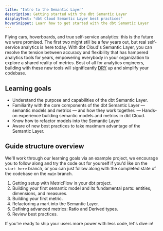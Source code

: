 ```yaml
---
title: "Intro to the Semantic Layer"
description: Getting started with the dbt Semantic Layer
displayText: "dbt Cloud Semantic Layer best practices"
hoverSnippet: Learn how to get started with the dbt Semantic Layer
---
```


Flying cars, hoverboards, and true self-service analytics: this is the future we were promised. The first two might still be a few years out, but real self-service analytics is here today. With dbt Cloud's Semantic Layer, you can resolve the tension between accuracy and flexibility that has hampered analytics tools for years, empowering everybody in your organization to explore a shared reality of metrics. Best of all for analytics engineers, building with these new tools will significantly [DRY](https://docs.getdbt.com/terms/dry) up and simplify your codebase.

## Learning goals

- Understand the purpose and capabilities of the dbt Semantic Layer.
- Familiarity with the core components of the dbt Semantic Layer — semantic models and metrics — and how they work together.
  — Hands-on experience building semantic models and metrics in dbt Cloud.
- Know how to refactor models into the Semantic Layer
- Aware of new best practices to take maximum advantage of the Semantic Layer.

## Guide structure overview

We'll work through our learning goals via an example project, we encourage you to follow along and try the code out for yourself if you'd like on the `start-here` branch, or you can just follow along with the completed state of the codebase on the `main` branch.

1. Getting setup with MetricFlow in your dbt project.
2. Building your first semantic model and its fundamental parts: entities, dimensions, and measures.
3. Building your first metric.
4. Refactoring a mart into the Semantic Layer.
5. Defining advanced metrics: Ratio and Derived types.
6. Review best practices.

If you're ready to ship your users more power with less code, let's dive in!
